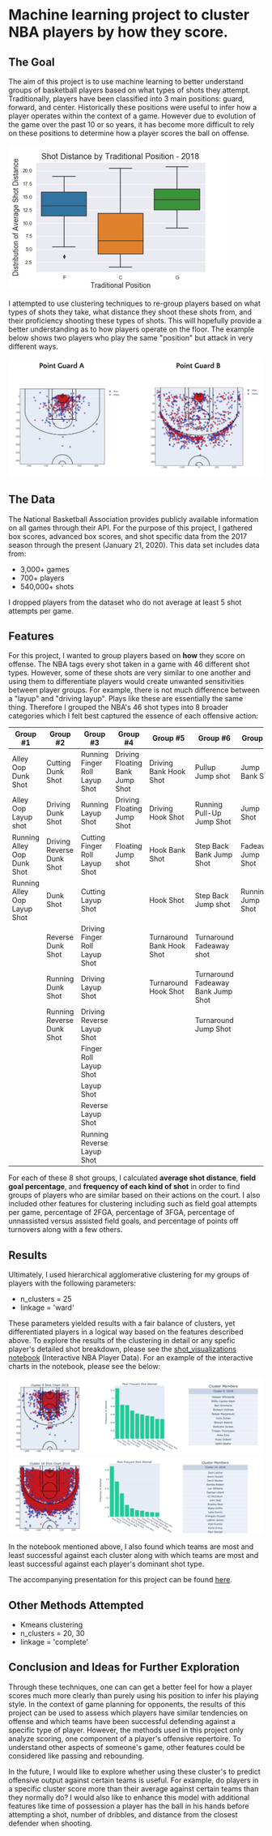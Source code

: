 # Machine learning project to cluster NBA players by how they score.

## The Goal

The aim of this project is to use machine learning to better understand groups of basketball players based on what types of shots they attempt. Traditionally, players have been classified into 3 main positions: guard, forward, and center. Historically these positions were useful to infer how a player operates within the context of a game. However due to evolution of the game over the past 10 or so years, it has become more difficult to rely on these positions to determine how a player scores the ball on offense. 

![Distribution of Shot Distance by Traditional Position](https://github.com/jcTTP3/nba_points/blob/master/images/jc_distribution_shot_distance_traditional.jpeg)

I attempted to use clustering techniques to re-group players based on what types of shots they take, what distance they shoot these shots from, and their proficiency shooting these types of shots. This will hopefully provide a better understanding as to how players operate on the floor. The example below shows two players who play the same "position" but attack in very different ways.

![Traditional](https://github.com/jcTTP3/nba_points/blob/master/images/pgs.png)

## The Data

The National Basketball Association provides publicly available information on all games through their API. For the purpose of this project, I gathered box scores, advanced box scores, and shot specific data from the 2017 season through the present (January 21, 2020). This data set includes data from:

* 3,000+ games
* 700+ players
* 540,000+ shots


I dropped players from the dataset who do not average at least 5 shot attempts per game. 

## Features

For this project, I wanted to group players based on **how** they score on offense. The NBA tags every shot taken in a game with 46 different shot types. However, some of these shots are very similar to one another and using them to differentiate players would create unwanted sensitivities between player groups. For example, there is not much difference between a "layup" and "driving layup". Plays like these are essentially the same thing. Therefore I grouped the NBA's 46 shot types into 8 broader categories which I felt best captured the essence of each offensive action: 


| Group #1| Group #2 | Group #3 | Group #4 | Group #5 | Group #6 | Group #7 | Group #8 |
|------------------------------|---------------------------|--------------------------------|---------------------------------|---------------------------|------------------------------------|--------------------|--------------------|
| Alley Oop Dunk Shot | Cutting Dunk Shot | Running Finger Roll Layup Shot | Driving Floating Bank Jump Shot | Driving Bank Hook Shot | Pullup Jump shot | Jump Bank Shot | Putback Dunk Shot |
| Alley Oop Layup shot | Driving Dunk Shot | Running Layup Shot | Driving Floating Jump Shot | Driving Hook Shot | Running Pull-Up Jump Shot | Jump Shot | Putback Layup Shot |
| Running Alley Oop Dunk Shot | Driving Reverse Dunk Shot | Cutting Finger Roll Layup Shot | Floating Jump shot | Hook Bank Shot | Step Back Bank Jump Shot | Fadeaway Jump Shot | Tip Dunk Shot |
| Running Alley Oop Layup Shot | Dunk Shot | Cutting Layup Shot |  | Hook Shot | Step Back Jump shot | Running Jump Shot | Tip Layup Shot |
|  | Reverse Dunk Shot | Driving Finger Roll Layup Shot |  | Turnaround Bank Hook Shot | Turnaround Fadeaway shot |  |  |
|  | Running Dunk Shot | Driving Layup Shot |  | Turnaround Hook Shot | Turnaround Fadeaway Bank Jump Shot |  |  |
|  | Running Reverse Dunk Shot | Driving Reverse Layup Shot |  |  | Turnaround Jump Shot |  |  |
|  |  | Finger Roll Layup Shot |  |  |  |  |  |
|  |  | Layup Shot |  |  |  |  |  |
|  |  | Reverse Layup Shot |  |  |  |  |  |
|  |  | Running Reverse Layup Shot |  |  |  |  |  |

For each of these 8 shot groups, I calculated **average shot distance**, **field goal percentage**, and **frequency of each kind of shot** in order to find groups of players who are similar based on their actions on the court. I also included other features for clustering including such as field goal attempts per game, percentage of 2FGA, percentage of 3FGA, percentage of unnassisted versus assisted field goals, and percentage of points off turnovers along with a few others.

## Results
Ultimately, I used hierarchical agglomerative clustering for my groups of players with the following parameters:

* n_clusters = 25
* linkage = 'ward'

These parameters yielded results with a fair balance of clusters, yet differentiated players in a logical way based on the features described above. To explore the results of the clustering in detail or any spefic player's detailed shot breakdown, please see the [shot_visualizations notebook](https://github.com/jcTTP3/nba_points/blob/master/shot_visualizations.ipynb) (Interactive NBA Player Data). For an example of the interactive charts in the notebook, please see the below:

![Cluster 9](https://github.com/jcTTP3/nba_points/blob/master/images/clust_9.png)
![Cluster 10](https://github.com/jcTTP3/nba_points/blob/master/images/clust_10.png)

In the notebook mentioned above, I also found which teams are most and least successful against each cluster along with which teams are most and least successful against each player's dominant shot type.

The accompanying presentation for this project can be found [here](https://docs.google.com/presentation/d/1vInFUKrXTP86o5pRafPj92p64Ll-aROihX9GJdGi2EE/edit?usp=sharing).

## Other Methods Attempted

* Kmeans clustering
* n_clusters = 20, 30
* linkage = 'complete'

## Conclusion and Ideas for Further Exploration

Through these techniques, one can can get a better feel for how a player scores much more clearly than purely using his position to infer his playing style. In the context of game planning for opponents, the results of this project can be used to assess which players have similar tendencies on offense and which teams have been successful defending against a specific type of player. However, the methods used in this project only analyze scoring, one component of a player's offensive repertoire. To understand other aspects of someone's game, other features could be considered like passing and rebounding.

In the future, I would like to explore whether using these cluster's to predict offensive output against certain teams is useful. For example, do players in a specific cluster score more than their average against certain teams than they normally do? I would also like to enhance this model with additional features like time of possession a player has the ball in his hands before attempting a shot, number of dribbles, and distance from the closest defender when shooting.
